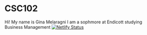 # CSC102
Hi!
My name is Gina Melaragni
I am a sophmore at Endicott studying Business Management 
[![Netlify Status](https://api.netlify.com/api/v1/badges/9093ac9f-0c9d-4684-aff9-95fcdb9a86f2/deploy-status)](https://app.netlify.com/sites/ginamelaragni-helloworld/deploys)
